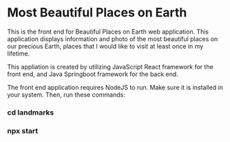 # Most Beautiful Places on Earth

This is the front end for Beautiful Places on Earth web application. This application displays information and photo of the most beautiful places on our precious Earth, places that I would like to visit at least once in my lifetime.

This appliation is created by utilizing JavaScript React framework for the front end, and Java Springboot framework for the back end.

The front end application requires NodeJS to run. Make sure it is installed in your system. Then, run these commands:

### cd landmarks

### npx start
